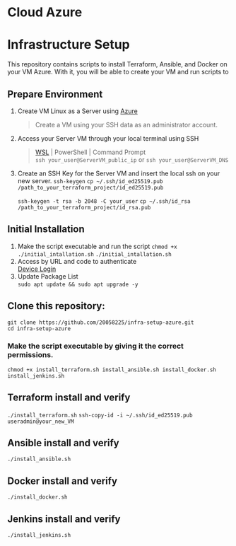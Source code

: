 # Cloud Azure
# Infrastructure Setup

This repository contains scripts to install Terraform, Ansible, and Docker on your VM Azure.
With it, you will be able to create your VM and run scripts to 

## Prepare Environment 
   1. Create VM Linux as a Server using [Azure](https://learn.microsoft.com/en-us/azure/virtual-machines/windows/quick-create-portal)
       > Create a VM using your SSH data as an administrator account.
   2. Access your Server VM through your local terminal using SSH
       > [WSL](https://ubuntu.com/desktop/wsl) | PowerShell | Command Prompt       
     ```ssh your_user@ServerVM_public_ip``` or ```ssh your_user@ServerVM_DNS```      
   3. Create an SSH Key for the Server VM and insert the local ssh on your new server.
      ```ssh-keygen```
      ```cp ~/.ssh/id_ed25519.pub /path_to_your_terraform_project/id_ed25519.pub```
      
      ```ssh-keygen -t rsa -b 2048 -C your_user```
      ```cp ~/.ssh/id_rsa /path_to_your_terraform_project/id_rsa.pub```
      
## Initial Installation
   1. Make the script executable and run the script
   ```chmod +x ./initial_intallation.sh```
      ```./initial_intallation.sh```
   2. Access by URL and code to authenticate   
      [Device Login](https://microsoft.com/devicelogin)
   3. Update Package List   
      ```sudo apt update && sudo apt upgrade -y```
            
## Clone this repository:
   ```git clone https://github.com/20058225/infra-setup-azure.git```   
   ```cd infra-setup-azure```
   
   ### Make the script executable by giving it the correct permissions.   
   ```chmod +x install_terraform.sh install_ansible.sh install_docker.sh install_jenkins.sh```   

## Terraform install and verify
```./install_terraform.sh```
```ssh-copy-id -i ~/.ssh/id_ed25519.pub useradmin@your_new_VM```
## Ansible install and verify
```./install_ansible.sh```
## Docker install and verify 
```./install_docker.sh```
## Jenkins install and verify 
```./install_jenkins.sh``` 
